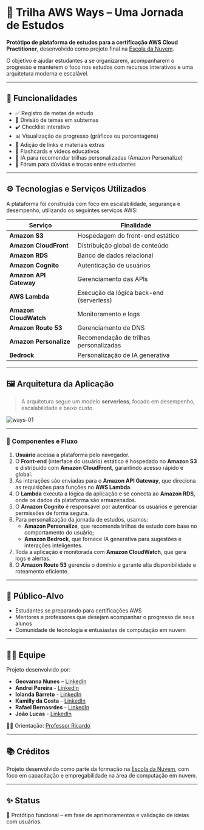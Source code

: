 # 🧭 Trilha AWS Ways – Uma Jornada de Estudos

**Protótipo de plataforma de estudos para a certificação AWS Cloud Practitioner**, desenvolvido como projeto final na [Escola da Nuvem](https://www.escoladanuvem.org/).

O objetivo é ajudar estudantes a se organizarem, acompanharem o progresso e manterem o foco nos estudos com recursos interativos e uma arquitetura moderna e escalável.

---

## 📌 Funcionalidades

- ✅ Registro de metas de estudo  
- 📑 Divisão de temas em subtemas  
- ✔️ Checklist interativo  
- 📊 Visualização de progresso (gráficos ou porcentagens)  
- 🔗 Adição de links e materiais extras  
- 🧠 Flashcards e vídeos educativos  
- 🤖 IA para recomendar trilhas personalizadas (Amazon Personalize)  
- 💬 Fórum para dúvidas e trocas entre estudantes

---

## ⚙️ Tecnologias e Serviços Utilizados

A plataforma foi construída com foco em escalabilidade, segurança e desempenho, utilizando os seguintes serviços AWS:

| Serviço                | Finalidade                              |
|------------------------|----------------------------------------|
| **Amazon S3**          | Hospedagem do front-end estático       |
| **Amazon CloudFront**  | Distribuição global de conteúdo        |
| **Amazon RDS**         | Banco de dados relacional              |
| **Amazon Cognito**     | Autenticação de usuários               |
| **Amazon API Gateway** | Gerenciamento das APIs                 |
| **AWS Lambda**         | Execução da lógica back-end (serverless) |
| **Amazon CloudWatch**  | Monitoramento e logs                   |
| **Amazon Route 53**    | Gerenciamento de DNS                   |
| **Amazon Personalize** | Recomendação de trilhas personalizadas |
| **Bedrock**            | Personalização de IA generativa        |

---

## 🖼️ Arquitetura da Aplicação

> A arquitetura segue um modelo **serverless**, focado em desempenho, escalabilidade e baixo custo.


![ways-01](https://github.com/user-attachments/assets/2daa3c26-7d18-4de6-8f6c-890b3bf2fefd)

---

### 🧩 Componentes e Fluxo

1. **Usuário** acessa a plataforma pelo navegador.
2. O **Front-end** (interface do usuário) estático é hospedado no **Amazon S3** e distribuído com **Amazon CloudFront**, garantindo acesso rápido e global.
3. As interações são enviadas para o **Amazon API Gateway**, que direciona as requisições para funções no **AWS Lambda**.
4. O **Lambda** executa a lógica da aplicação e se conecta ao **Amazon RDS**, onde os dados da plataforma são armazenados.
5. O **Amazon Cognito** é responsável por autenticar os usuários e gerenciar permissões de forma segura.
6. Para personalização da jornada de estudos, usamos:
   - **Amazon Personalize**, que recomenda trilhas de estudo com base no comportamento do usuário;
   - **Amazon Bedrock**, que fornece IA generativa para sugestões e interações inteligentes.
7. Toda a aplicação é monitorada com **Amazon CloudWatch**, que gera logs e alertas.
8. O **Amazon Route 53** gerencia o domínio e garante alta disponibilidade e roteamento eficiente.

---

## 🎯 Público-Alvo

- Estudantes se preparando para certificações AWS  
- Mentores e professores que desejam acompanhar o progresso de seus alunos  
- Comunidade de tecnologia e entusiastas de computação em nuvem  

---

## 👩‍💻 Equipe

Projeto desenvolvido por:

- **Geovanna Nunes** – [LinkedIn](https://www.linkedin.com/in/geovanna-nunes)  
- **Andrei Pereira** - [LinkedIn](https://www.linkedin.com/in/andrei-pereira)  
- **Iolanda Barreto** - [LinkedIn](https://www.linkedin.com/in/iolanda-barreto)  
- **Kamilly da Costa** - [LinkedIn](https://www.linkedin.com/in/kamillysilvadacosta)  
- **Rafael Bernasrdes** - [LinkedIn](https://www.linkedin.com/in/rafaelbernardesskz)  
- **João Lucas** - [LinkedIn](https://www.linkedin.com/in/joão-lucasslv)  


👩‍🏫 Orientação: [Professor Ricardo](https://linkedin.com/in/ricardosiminesscopim)

---

## 📚 Créditos

Projeto desenvolvido como parte da formação na [Escola da Nuvem](https://www.escoladanuvem.org/), com foco em capacitação e empregabilidade na área de computação em nuvem.

---

## ✨ Status

📌 Protótipo funcional – em fase de aprimoramentos e validação de ideias com usuários.
